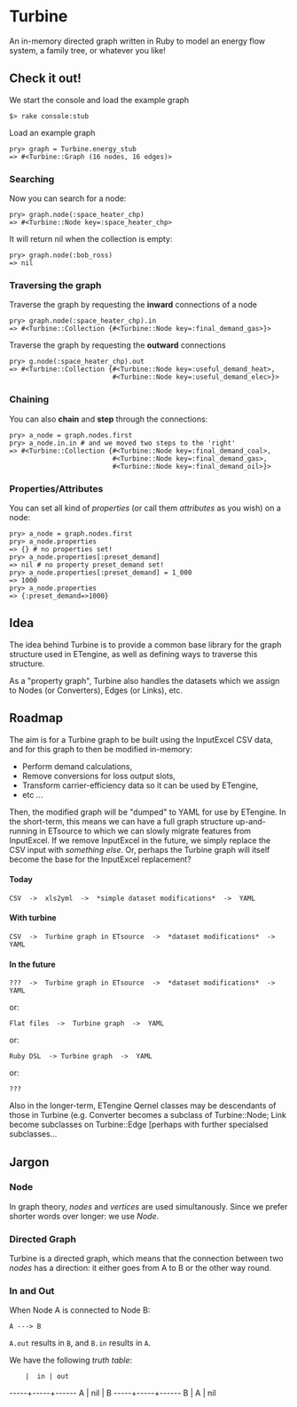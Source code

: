 # Turbine

An in-memory directed graph written in Ruby to model an energy flow system,
a family tree, or whatever you like!

## Check it out!

We start the console and load the example graph

    $> rake console:stub

Load an example graph

    pry> graph = Turbine.energy_stub
    => #<Turbine::Graph (16 nodes, 16 edges)>

### Searching

Now you can search for a node:

    pry> graph.node(:space_heater_chp)
    => #<Turbine::Node key=:space_heater_chp>

It will return nil when the collection is empty:

    pry> graph.node(:bob_ross)
    => nil

### Traversing the graph

Traverse the graph by requesting the **inward** connections of a node

    pry> graph.node(:space_heater_chp).in
    => #<Turbine::Collection {#<Turbine::Node key=:final_demand_gas>}>

Traverse the graph by requesting the **outward** connections

    pry> g.node(:space_heater_chp).out
    => #<Turbine::Collection {#<Turbine::Node key=:useful_demand_heat>,
                              #<Turbine::Node key=:useful_demand_elec>}>

### Chaining

You can also **chain** and **step** through the connections:

    pry> a_node = graph.nodes.first
    pry> a_node.in.in # and we moved two steps to the 'right'
    => #<Turbine::Collection {#<Turbine::Node key=:final_demand_coal>,
                              #<Turbine::Node key=:final_demand_gas>,
                              #<Turbine::Node key=:final_demand_oil>}>

### Properties/Attributes

You can set all kind of *properties* (or call them *attributes* as you wish)
on a node:

    pry> a_node = graph.nodes.first
    pry> a_node.properties
    => {} # no properties set!
    pry> a_node.properties[:preset_demand]
    => nil # no property preset_demand set!
    pry> a_node.properties[:preset_demand] = 1_000
    => 1000
    pry> a_node.properties
    => {:preset_demand=>1000}

## Idea

The idea behind Turbine is to provide a common base library for the graph
structure used in ETengine, as well as defining ways to traverse this
structure.

As a "property graph", Turbine also handles the datasets which we assign to
Nodes (or Converters), Edges (or Links), etc.

## Roadmap

The aim is for a Turbine graph to be built using the InputExcel CSV data, and
for this graph to then be modified in-memory:

  * Perform demand calculations,
  * Remove conversions for loss output slots,
  * Transform carrier-efficiency data so it can be used by ETengine,
  * etc ...

Then, the modified graph will be "dumped" to YAML for use by ETengine. In the
short-term, this means we can have a full graph structure up-and-running in
ETsource to which we can slowly migrate features from InputExcel. If we
remove InputExcel in the future, we simply replace the CSV input with
_something else_. Or, perhaps the Turbine graph will itself become the base
for the InputExcel replacement?

#### Today

    CSV  ->  xls2yml  ->  *simple dataset modifications*  ->  YAML

#### With turbine

    CSV  ->  Turbine graph in ETsource  ->  *dataset modifications*  ->  YAML

#### In the future

    ???  ->  Turbine graph in ETsource  ->  *dataset modifications*  ->  YAML

or:

    Flat files  ->  Turbine graph  ->  YAML

or:

    Ruby DSL  -> Turbine graph  ->  YAML

or:

    ???

Also in the longer-term, ETengine Qernel classes may be descendants of those
in Turbine (e.g. Converter becomes a subclass of Turbine::Node; Link become
subclasses on Turbine::Edge [perhaps with further specialsed subclasses...

## Jargon

### Node

In graph theory, *nodes* and *vertices* are used simultanously. Since we prefer
shorter words over longer: we use *Node*.

### Directed Graph

Turbine is a directed graph, which means that the connection between two
*nodes* has a direction: it either goes from A to B or the other way round.

### In and Out

When Node A is connected to Node B:

    A ---> B

`A.out` results in `B`, and `B.in` results in `A`.

We have the following *truth table*:

        |  in | out
   -----+-----+------
     A  | nil |  B
   -----+-----+------
     B  |  A  | nil
